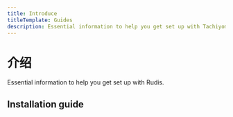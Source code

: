 ```yaml
---
title: Introduce
titleTemplate: Guides
description: Essential information to help you get set up with Tachiyomi.
---
```


# 介绍

Essential information to help you get set up with Rudis.

## Installation guide